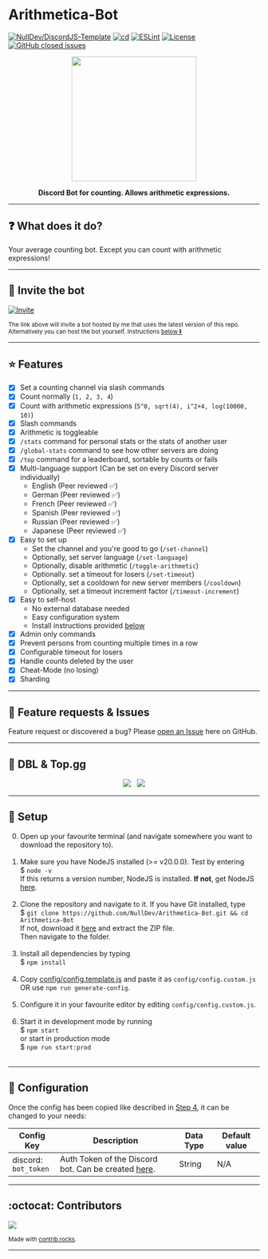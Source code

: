 # Arithmetica-Bot
[![NullDev/DiscordJS-Template](https://img.shields.io/badge/Template%3A-NullDev%2FDiscordJS--Template-green?style=flat-square&logo=github)](https://github.com/NullDev/DiscordJS-Template) [![cd](https://github.com/NullDev/Arithmetica-Bot/actions/workflows/cd.yml/badge.svg)](https://github.com/NullDev/Arithmetica-Bot/actions/workflows/cd.yml) [![ESLint](https://github.com/NullDev/Arithmetica-Bot/actions/workflows/eslint.yml/badge.svg)](https://github.com/NullDev/Arithmetica-Bot/actions/workflows/eslint.yml) [![License](https://img.shields.io/github/license/NullDev/Arithmetica-Bot?label=License&logo=Creative%20Commons)](https://github.com/NullDev/Arithmetica-Bot/blob/master/LICENSE) [![GitHub closed issues](https://img.shields.io/github/issues-closed-raw/NullDev/Arithmetica-Bot?logo=Cachet)](https://github.com/NullDev/Arithmetica-Bot/issues?q=is%3Aissue+is%3Aclosed)

<p align="center"><img height="250" width="auto" src="https://cdn.discordapp.com/attachments/1012696857572548759/1108284051942543420/SHADOW_A_material_design_logo_featuring_mathematical_symbols_an_42715bbf-e803-45fe-b1c9-a8e66a2ee57a.png" /></p>
<p align="center"><b>Discord Bot for counting. Allows arithmetic expressions.</b></p>
<hr>

## :question: What does it do?

Your average counting bot. Except you can count with arithmetic expressions!

<hr>

## :satellite: Invite the bot

[![Invite](https://img.shields.io/badge/Invite-37a779?style=for-the-badge)](https://discordapp.com/oauth2/authorize?client_id=1108279646165942363&scope=bot&permissions=1099511655488)

<sub>The link above will invite a bot hosted by me that uses the latest version of this repo. <br>
Alternatively you can host the bot yourself. Instructions [below ⏬](#wrench-setup) </sub>

<hr>

## :star: Features

- [x] Set a counting channel via slash commands
- [x] Count normally (`1, 2, 3, 4`)
- [x] Count with arithmetic expressions (`5^0, sqrt(4), i^2+4, log(10000, 10)`)
- [x] Slash commands
- [x] Arithmetic is toggleable
- [x] `/stats` command for personal stats or the stats of another user
- [x] `/global-stats` command to see how other servers are doing
- [x] `/top` command for a leaderboard, sortable by counts or fails
- [x] Multi-language support (Can be set on every Discord server individually)
    - English (Peer reviewed ✅)
    - German (Peer reviewed ✅)
    - French (Peer reviewed ✅)
    - Spanish (Peer reviewed ✅)
    - Russian (Peer reviewed ✅)
    - Japanese (Peer reviewed ✅)
- [x] Easy to set up
    - Set the channel and you're good to go (`/set-channel`)
    - Optionally, set server language (`/set-language`)
    - Optionally, disable arithmetic (`/toggle-arithmetic`)
    - Optionally. set a timeout for losers (`/set-timeout`)
    - Optionally, set a cooldown for new server members (`/cooldown`)
    - Optionally, set a timeout increment factor (`/timeout-increment`)
- [x] Easy to self-host
    - No external database needed
    - Easy configuration system
    - Install instructions provided [below](#wrench-setup)
- [x] Admin only commands
- [x] Prevent persons from counting multiple times in a row 
- [x] Configurable timeout for losers
- [x] Handle counts deleted by the user
- [x] Cheat-Mode (no losing)
- [x] Sharding

<hr>

## :diamond_shape_with_a_dot_inside: Feature requests & Issues

Feature request or discovered a bug? Please [open an Issue](https://github.com/NullDev/Arithmetica-Bot/issues/new/choose) here on GitHub.

<hr>

## 🤖 DBL & Top.gg

<p align="center">
<a href="https://discordbotlist.com/bots/arithmetica"><img src="https://discordbotlist.com/api/v1/bots/1108279646165942363/widget"></a>&nbsp;&nbsp;
<a href="https://top.gg/bot/1108279646165942363"><img src="https://top.gg/api/widget/1108279646165942363.svg"></a>
</p>

<hr>

## :wrench: Setup

0. Open up your favourite terminal (and navigate somewhere you want to download the repository to). <br><br>
1. Make sure you have NodeJS installed (>= v20.0.0). Test by entering <br>
$ `node -v` <br>
If this returns a version number, NodeJS is installed. **If not**, get NodeJS <a href="https://nodejs.org/en/download/package-manager/">here</a>. <br><br>
2. Clone the repository and navigate to it. If you have Git installed, type <br>
$ `git clone https://github.com/NullDev/Arithmetica-Bot.git && cd Arithmetica-Bot` <br>
If not, download it <a href="https://github.com/NullDev/Arithmetica-Bot/archive/master.zip">here</a> and extract the ZIP file.<br>
Then navigate to the folder.<br><br>
3. Install all dependencies by typing <br>
$ `npm install`<br><br>
4. Copy [config/config.template.js](https://github.com/NullDev/Arithmetica-Bot/blob/master/config/config.template.js) and paste it as `config/config.custom.js` OR use `npm run generate-config`. <br><br>
5. Configure it in your favourite editor by editing `config/config.custom.js`. <br><br>
6. Start it in development mode by running <br>
$ `npm start` <br>
or start in production mode <br>
$ `npm run start:prod` <br><br>

<hr>

## :nut_and_bolt: Configuration

Once the config has been copied like described in [Step 4](#wrench-setup), it can be changed to your needs:

| Config Key | Description | Data Type | Default value |
| ---------- | --------- | ------------------ | ------------ |
| discord: <br> `bot_token` | Auth Token of the Discord bot. Can be created [here](https://discordapp.com/developers/). | String | N/A |

<hr>

## :octocat: Contributors

<a href="https://github.com/NullDev/Arithmetica-Bot/graphs/contributors">
  <img src="https://contrib.rocks/image?repo=NullDev/Arithmetica-Bot" />
</a>

<sub>Made with [contrib.rocks](https://contrib.rocks).</sub>

<hr>
